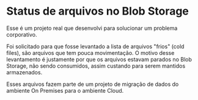 # Status de arquivos no Blob Storage
Esse é um projeto real que desenvolvi para solucionar um problema corporativo.

Foi solicitado para que fosse levantado a lista de arquivos "frios" (cold files), são arquivos que tem pouca movimentação. 
O motivo desse levantamento é justamente por que os arquivos estavam parados no Blob Storage, não sendo consumidos, assim custando para serem mantidos armazenados. 

Esses arquivos fazem parte de um projeto de migração de dados do ambiente On Premises para o ambiente Cloud. 
